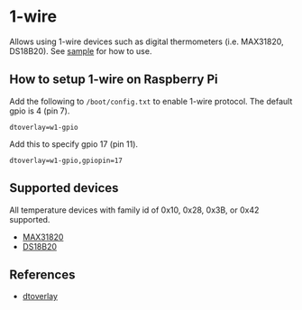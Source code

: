 ﻿# 1-wire

Allows using 1-wire devices such as digital thermometers (i.e. MAX31820, DS18B20). See [sample](samples/README.md) for how to use.

## How to setup 1-wire on Raspberry Pi

Add the following to `/boot/config.txt` to enable 1-wire protocol. The default gpio is 4 (pin 7).

    dtoverlay=w1-gpio

Add this to specify gpio 17 (pin 11).

    dtoverlay=w1-gpio,gpiopin=17

## Supported devices

All temperature devices with family id of 0x10, 0x28, 0x3B, or 0x42 supported.

* [MAX31820](https://datasheets.maximintegrated.com/en/ds/MAX31820.pdf)
* [DS18B20](https://datasheets.maximintegrated.com/en/ds/DS18B20.pdf)

## References 
* [dtoverlay](https://pinout.xyz/pinout/1_wire)
